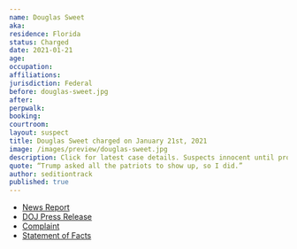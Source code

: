 ```yaml
---
name: Douglas Sweet
aka:
residence: Florida
status: Charged
date: 2021-01-21
age:
occupation:
affiliations:
jurisdiction: Federal
before: douglas-sweet.jpg
after:
perpwalk:
booking:
courtroom:
layout: suspect
title: Douglas Sweet charged on January 21st, 2021
image: /images/preview/douglas-sweet.jpg
description: Click for latest case details. Suspects innocent until proven guilty.
quote: “Trump asked all the patriots to show up, so I did.”
author: seditiontrack
published: true
---
```


- [News Report](https://www.wtkr.com/news/mathews-co-man-arrested-during-capitol-riot-trump-asked-all-the-patriots-to-show-up-so-i-did)
- [DOJ Press Release](https://www.justice.gov/opa/pr/thirteen-charged-federal-court-following-riot-united-states-capitol)
- [Complaint](https://www.justice.gov/opa/press-release/file/1351716/download)
- [Statement of Facts](https://www.justice.gov/opa/press-release/file/1351721/download)

